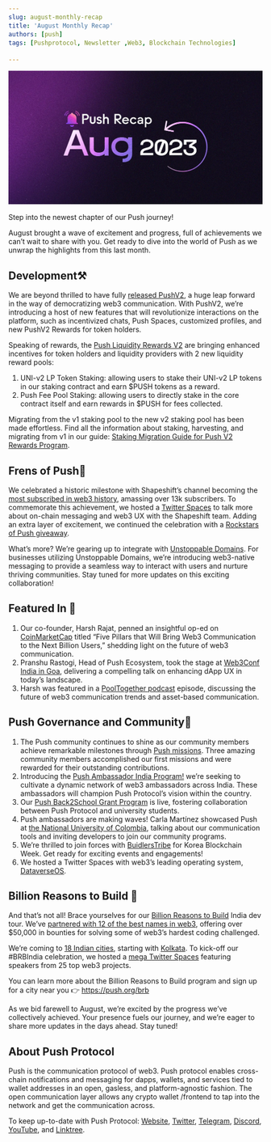 ```yaml
---
slug: august-monthly-recap
title: 'August Monthly Recap'
authors: [push]
tags: [Pushprotocol, Newsletter ,Web3, Blockchain Technologies]

---
```


![Docusaurus Image](./cover-image.webp)

<!--truncate-->

Step into the newest chapter of our Push journey!

August brought a wave of excitement and progress, full of achievements we can’t wait to share with you. Get ready to dive into the world of Push as we unwrap the highlights from this last month.

## Development⚒️
We are beyond thrilled to have fully [released PushV2](https://twitter.com/pushprotocol/status/1686783974373216256), a huge leap forward in the way of democratizing web3 communication. With PushV2, we’re introducing a host of new features that will revolutionize interactions on the platform, such as incentivized chats, Push Spaces, customized profiles, and new PushV2 Rewards for token holders.

Speaking of rewards, the [Push Liquidity Rewards V2](https://medium.com/push-protocol/new-push-yield-farming-rewards-full-details-4a9ff473226d) are bringing enhanced incentives for token holders and liquidity providers with 2 new liquidity reward pools:

1. UNI-v2 LP Token Staking: allowing users to stake their UNI-v2 LP tokens in our staking contract and earn $PUSH tokens as a reward.
2. Push Fee Pool Staking: allowing users to directly stake in the core contract itself and earn rewards in $PUSH for fees collected.

Migrating from the v1 staking pool to the new v2 staking pool has been made effortless. Find all the information about staking, harvesting, and migrating from v1 in our guide: [Staking Migration Guide for Push V2 Rewards Program](https://medium.com/push-protocol/staking-migration-guide-for-pushv2-rewards-program-f0228ddd36fc).

## Frens of Push💜
We celebrated a historic milestone with Shapeshift’s channel becoming the [most subscribed in web3 history](https://twitter.com/pushprotocol/status/1687448308242132994), amassing over 13k subscribers. To commemorate this achievement, we hosted a [Twitter Spaces](https://twitter.com/pushprotocol/status/1688535464397975552) to talk more about on-chain messaging and web3 UX with the Shapeshift team. Adding an extra layer of excitement, we continued the celebration with a [Rockstars of Push giveaway](https://twitter.com/pushprotocol/status/1688953976983556096).

What’s more? We’re gearing up to integrate with [Unstoppable Domains](https://twitter.com/pushprotocol/status/1695081504701886918). For businesses utilizing Unstoppable Domains, we’re introducing web3-native messaging to provide a seamless way to interact with users and nurture thriving communities. Stay tuned for more updates on this exciting collaboration!

## Featured In 📰
1. Our co-founder, Harsh Rajat, penned an insightful op-ed on [CoinMarketCap](https://twitter.com/pushprotocol/status/1688897856919220224) titled “Five Pillars that Will Bring Web3 Communication to the Next Billion Users,” shedding light on the future of web3 communication.
2. Pranshu Rastogi, Head of Push Ecosystem, took the stage at [Web3Conf India in Goa](https://twitter.com/pushprotocol/status/1690015216250052610), delivering a compelling talk on enhancing dApp UX in today’s landscape.
3. Harsh was featured in a [PoolTogether podcast](https://twitter.com/pushprotocol/status/1691448981556281344) episode, discussing the future of web3 communication trends and asset-based communication.

## Push Governance and Community🤝
1. The Push community continues to shine as our community members achieve remarkable milestones through [Push missions](https://twitter.com/pushprotocol/status/1689310604417200128). Three amazing community members accomplished our first missions and were rewarded for their outstanding contributions.
2. Introducing the [Push Ambassador India Program!](https://twitter.com/pushprotocol/status/1692190500739019208) we’re seeking to cultivate a dynamic network of web3 ambassadors across India. These ambassadors will champion Push Protocol’s vision within the country.
3. Our [Push Back2School Grant Program](https://twitter.com/pushprotocol/status/1691812059204518302) is live, fostering collaboration between Push Protocol and university students.
4. Push ambassadors are making waves! Carla Martínez showcased Push at [the National University of Colombia](https://twitter.com/pushprotocol/status/1692521735143494129), talking about our communication tools and inviting developers to join our community programs.
5. We’re thrilled to join forces with [BuidlersTribe](https://twitter.com/pushprotocol/status/1693661740331085866) for Korea Blockchain Week. Get ready for exciting events and engagements!
6. We hosted a Twitter Spaces with web3’s leading operating system, [DataverseOS](https://twitter.com/pushprotocol/status/1693971289722024385).

## Billion Reasons to Build 💮
And that’s not all! Brace yourselves for our [Billion Reasons to Build](https://push.org/brb) India dev tour. We’ve [partnered with 12 of the best names in web3](https://twitter.com/pushprotocol/status/1695113424718504198), offering over $50,000 in bounties for solving some of web3’s hardest coding challenged.

We’re coming to [18 Indian cities](https://twitter.com/pushprotocol/status/1694711099336347979), starting with [Kolkata](https://twitter.com/pushprotocol/status/1695371507219005516). To kick-off our #BRBIndia celebration, we hosted a [mega Twitter Spaces](https://twitter.com/pushprotocol/status/1696364552219140500) featuring speakers from 25 top web3 projects.

You can learn more about the Billion Reasons to Build program and sign up for a city near you 👉 https://push.org/brb

As we bid farewell to August, we’re excited by the progress we’ve collectively achieved. Your presence fuels our journey, and we’re eager to share more updates in the days ahead. Stay tuned!


## About Push Protocol

Push is the communication protocol of web3. Push protocol enables cross-chain notifications and messaging for dapps, wallets, and services tied to wallet addresses in an open, gasless, and platform-agnostic fashion. The open communication layer allows any crypto wallet /frontend to tap into the network and get the communication across.

To keep up-to-date with Push Protocol: [Website](https://push.org/), [Twitter](https://twitter.com/pushprotocol), [Telegram](https://t.me/epnsproject), [Discord](https://discord.gg/pushprotocol), [YouTube](https://www.youtube.com/c/EthereumPushNotificationService), and [Linktree](https://linktr.ee/pushprotocol).